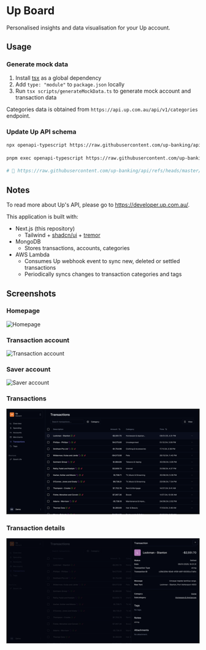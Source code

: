 <h1>Up Board</h1>

Personalised insights and data visualisation for your Up account.

## Usage

### Generate mock data

1. Install [tsx](https://www.npmjs.com/package/tsx) as a global dependency
2. Add `type: "module"` to `package.json` locally
3. Run `tsx scripts/generateMockData.ts` to generate mock account and transaction data

Categories data is obtained from `https://api.up.com.au/api/v1/categories` endpoint.

### Update Up API schema

```zsh
npx openapi-typescript https://raw.githubusercontent.com/up-banking/api/refs/heads/master/v1/openapi.json -o types/up-api.d.ts

pnpm exec openapi-typescript https://raw.githubusercontent.com/up-banking/api/refs/heads/master/v1/openapi.json -o types/up-api.d.ts

# 🚀 https://raw.githubusercontent.com/up-banking/api/refs/heads/master/v1/openapi.json -> types/up-api.d.ts
```

## Notes

To read more about Up's API, please go to https://developer.up.com.au/.

This application is built with:

- Next.js (this repository)
  - Tailwind + [shadcn/ui](https://ui.shadcn.com/) + [tremor](https://www.tremor.so/)
- MongoDB
  - Stores transactions, accounts, categories
- AWS Lambda
  - Consumes Up webhook event to sync new, deleted or settled transactions
  - Periodically syncs changes to transaction categories and tags

## Screenshots

### Homepage

![Homepage](./media/homepage.png)

### Transaction account

![Transaction account](./media/transactional.png)

### Saver account

![Saver account](./media/saver.png)

### Transactions

![Transactions](./media/transactions.png)

### Transaction details

![Transaction details](./media/transaction-details.png)
